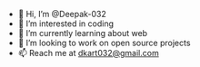 - 👋 Hi, I’m @Deepak-032
- 👀 I’m interested in coding
- 🌱 I’m currently learning about web
- 💞️ I’m looking to work on open source projects
- 📫 Reach me at dkart032@gmail.com

<!---
Deepak-032/Deepak-032 is a ✨ special ✨ repository because its `README.md` (this file) appears on your GitHub profile.
You can click the Preview link to take a look at your changes.
--->
